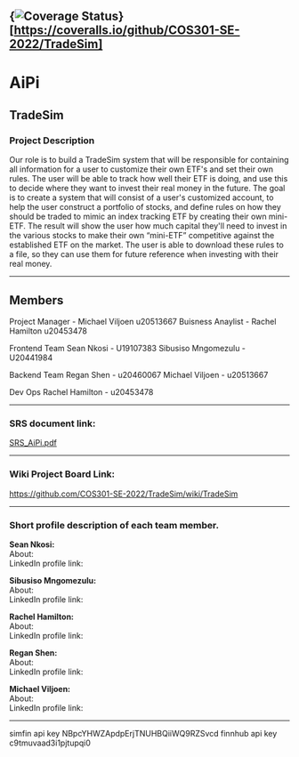 {<img src="https://coveralls.io/repos/github/COS301-SE-2022/TradeSim/badge.svg" alt="Coverage Status" />}[https://coveralls.io/github/COS301-SE-2022/TradeSim]
----------------------------------------------------

<h1> <b> AiPi </b> </h1>
<h2> <b> TradeSim </b> </h2>
<h3> <b> Project Description </b> </h3>
<p> Our role is to build a TradeSim system that will be responsible for containing all information for a user to customize their own ETF's and set their own rules. The user will be able to track how well their ETF is doing, and use this to decide where they want to invest their real money in the future. The goal is to create a system that will consist of a user's customized account, to help the user construct a portfolio of stocks, and define rules on how they should be traded to mimic an index tracking ETF by creating their own mini-ETF.
The result will show the user how much capital they'll need to invest in the various stocks to make their own “mini-ETF” competitive against the established ETF on the market.
The user is able to download these rules to a file, so they can use them for future reference when investing with their real money.  </p>

----------------------------------------------------

Members
-------
Project Manager - Michael Viljoen u20513667
Buisness Anaylist - Rachel Hamilton u20453478

Frontend Team
Sean Nkosi - U19107383
Sibusiso Mngomezulu - U20441984

Backend Team
Regan Shen - u20460067
Michael Viljoen - u20513667

Dev Ops
Rachel Hamilton - u20453478


-----------------------------------------------------

<h3> SRS document link: </h3>

[SRS_AiPi.pdf](https://github.com/COS301-SE-2022/TradeSim/files/8673717/SRS_AiPi.pdf)

-----------------------------------------------------

<h3> Wiki Project Board Link: </h3>

https://github.com/COS301-SE-2022/TradeSim/wiki/TradeSim

-----------------------------------------------------

<h3> Short profile description of each team member. </h3>

<b> Sean Nkosi: </b> <br>
About: <br>
LinkedIn profile link: 

<b> Sibusiso Mngomezulu: </b> <br>
About: <br>
LinkedIn profile link:

<b> Rachel Hamilton: </b> <br>
About: <br>
LinkedIn profile link:

<b> Regan Shen: </b> <br>
About: <br>
LinkedIn profile link:

<b> Michael Viljoen: </b> <br>
About: <br>
LinkedIn profile link:


-----------------------------------------------------

simfin api key NBpcYHWZApdpErjTNUHBQiiWQ9RZSvcd
finnhub api key c9tmuvaad3i1pjtupqi0
